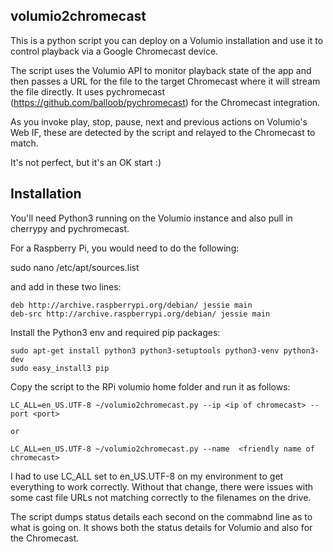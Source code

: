 ## volumio2chromecast

This is a python script you can deploy on a Volumio installation and use it to control playback via a Google Chromecast device.

The script uses the Volumio API to monitor playback state of the app and then passes a URL for the file to the target Chromecast where it will stream the file directly. It uses pychromecast (https://github.com/balloob/pychromecast) for the Chromecast integration. 

As you invoke play, stop, pause, next and previous actions on Volumio's Web IF, these are detected by the script and relayed to the Chromecast to match. 

It's not perfect, but it's an OK start :)


## Installation

You'll need Python3 running on the Volumio instance and also pull in cherrypy and pychromecast. 

For a Raspberry Pi, you would need to do the following:

sudo nano /etc/apt/sources.list

and add in these two lines:
```
deb http://archive.raspberrypi.org/debian/ jessie main
deb-src http://archive.raspberrypi.org/debian/ jessie main
```

Install the Python3 env and required pip packages:
```
sudo apt-get install python3 python3-setuptools python3-venv python3-dev
sudo easy_install3 pip
```

Copy the script to the RPi volumio home folder and run it as follows:
```
LC_ALL=en_US.UTF-8 ~/volumio2chromecast.py --ip <ip of chromecast> --port <port>

or

LC_ALL=en_US.UTF-8 ~/volumio2chromecast.py --name  <friendly name of chromecast> 
```

I had to use LC_ALL set to en_US.UTF-8 on my environment to get everything to work correctly. Without that change, there were issues with some cast file URLs not matching correctly to the filenames on the drive. 

The script dumps status details each second on the commabnd line as to what is going on. It shows both the status details for Volumio and also for the Chromecast.

